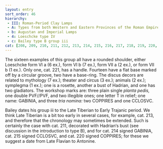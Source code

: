 ```yaml
---
layout: entry
sort_order: 46
hierarchy:
 - III: Roman-Period Clay Lamps
 - A: Types from both Western and Eastern Provinces of the Roman Empire
 - b: Augustan and Imperial Lamps
 - 4: Loeschcke type IV
 - c: Bailey type B group iii
cat: [208, 209, 210, 211, 212, 213, 214, 215, 216, 217, 218, 219, 220, 221, 222, 223]
---
```


The sixteen examples of this group all have a rounded shoulder, either Loeschcke form VI a (6 ex.), form VI b (7 ex.), form VII a (2 ex.), or form VII b (1 ex.). Only one, cat. 221, has a handle. Fourteen have a flat base marked off by a circular groove, two have a base-ring. The discus decors are related to mythology (7 ex.); theater and circus (3 ex.); animals (2 ex.); symplegma (1 ex.); one is a rosette, another a bust of Hadrian, and one has two gladiators. The workshop marks are: three plain single *planta pedis,* one double <span class="inscription">PVF//PVF</span>, and two illegible ones; one letter <span class="inscription">T</span> in relief; one name: <span class="inscription">GABINIA</span>, and three *tria nomina:* two <span class="inscription">COPPIRES</span> and one <span class="inscription">CCLOSVC</span>.

Bailey dates his group iii to the Late Tiberian to Early Trajanic period. We think Late Tiberian is a bit too early in several cases, for example, cat. 213, and therefore that the chronology may sometimes be extended. Such is certainly the case with cat. 211, decorated with Hadrian‘s bust (see discussion in the introduction to type B), and for cat. 214 signed <span class="inscription">GABINIA</span>, cat. 215 signed <span class="inscription">CCLOSVC</span>, and cat. 220 signed <span class="inscription">COPPIRES</span>; for these we suggest a date from Late Flavian to Antonine.
